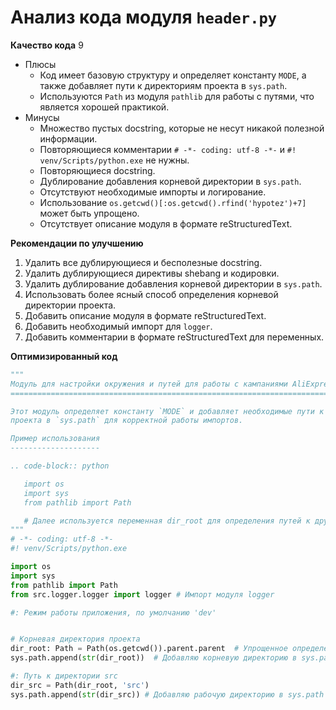 # Анализ кода модуля `header.py`

**Качество кода**
9
-  Плюсы
    - Код имеет базовую структуру и определяет константу `MODE`, а также добавляет пути к директориям проекта в `sys.path`.
    - Используются `Path` из модуля `pathlib` для работы с путями, что является хорошей практикой.
 -  Минусы
    -  Множество пустых docstring, которые не несут никакой полезной информации.
    - Повторяющиеся комментарии `# -*- coding: utf-8 -*-` и `#! venv/Scripts/python.exe` не нужны.
    - Повторяющиеся docstring.
    - Дублирование добавления корневой директории в `sys.path`.
    - Отсутствуют необходимые импорты и логирование.
    - Использование `os.getcwd()[:os.getcwd().rfind('hypotez')+7]` может быть упрощено.
    - Отсутствует описание модуля в формате reStructuredText.

**Рекомендации по улучшению**

1.  Удалить все дублирующиеся и бесполезные docstring.
2.  Удалить дублирующиеся директивы shebang и кодировки.
3.  Удалить дублирование добавления корневой директории в `sys.path`.
4.  Использовать более ясный способ определения корневой директории проекта.
5.  Добавить описание модуля в формате reStructuredText.
6.  Добавить необходимый импорт для `logger`.
7.  Добавить комментарии в формате reStructuredText для переменных.

**Оптимизированный код**
```python
"""
Модуль для настройки окружения и путей для работы с кампаниями AliExpress.
=========================================================================================

Этот модуль определяет константу `MODE` и добавляет необходимые пути к директориям
проекта в `sys.path` для корректной работы импортов.

Пример использования
--------------------

.. code-block:: python

   import os
   import sys
   from pathlib import Path

   # Далее используется переменная dir_root для определения путей к другим модулям
"""
# -*- coding: utf-8 -*-
#! venv/Scripts/python.exe

import os
import sys
from pathlib import Path
from src.logger.logger import logger # Импорт модуля logger

#: Режим работы приложения, по умолчанию 'dev'


# Корневая директория проекта
dir_root: Path = Path(os.getcwd()).parent.parent  # Упрощенное определение корневой директории
sys.path.append(str(dir_root))  # Добавляю корневую директорию в sys.path

#: Путь к директории src
dir_src = Path(dir_root, 'src')
sys.path.append(str(dir_src)) # Добавляю рабочую директорию в sys.path
```